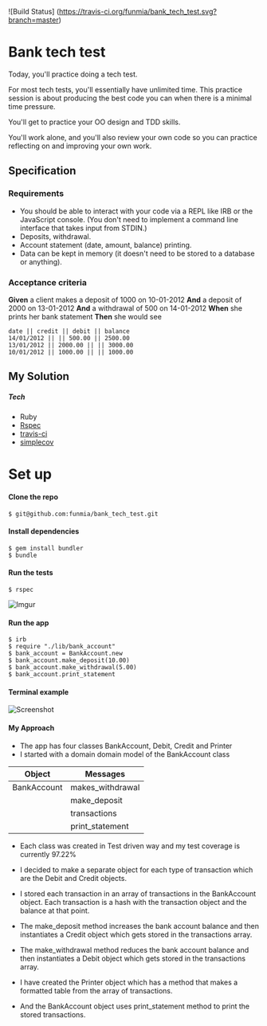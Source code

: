 ![Build Status] (https://travis-ci.org/funmia/bank_tech_test.svg?branch=master)
# Bank tech test

Today, you'll practice doing a tech test.

For most tech tests, you'll essentially have unlimited time.  This practice session is about producing the best code you can when there is a minimal time pressure.

You'll get to practice your OO design and TDD skills.

You'll work alone, and you'll also review your own code so you can practice reflecting on and improving your own work.

## Specification

### Requirements

* You should be able to interact with your code via a REPL like IRB or the JavaScript console.  (You don't need to implement a command line interface that takes input from STDIN.)
* Deposits, withdrawal.
* Account statement (date, amount, balance) printing.
* Data can be kept in memory (it doesn't need to be stored to a database or anything).

### Acceptance criteria

**Given** a client makes a deposit of 1000 on 10-01-2012
**And** a deposit of 2000 on 13-01-2012
**And** a withdrawal of 500 on 14-01-2012
**When** she prints her bank statement
**Then** she would see

```
date || credit || debit || balance
14/01/2012 || || 500.00 || 2500.00
13/01/2012 || 2000.00 || || 3000.00
10/01/2012 || 1000.00 || || 1000.00
```

## My Solution

##### Tech
- Ruby
- [Rspec](http://rspec.info/documentation/)
- [travis-ci](https://travis-ci.org/)
- [simplecov](https://github.com/colszowka/simplecov)


# Set up

#### Clone the repo

```
$ git@github.com:funmia/bank_tech_test.git
```

#### Install dependencies
```
$ gem install bundler
$ bundle
```
#### Run the tests
```
$ rspec
```
![Imgur](https://i.imgur.com/Sauti18.png)

#### Run the app
```
$ irb
$ require "./lib/bank_account"
$ bank_account = BankAccount.new
$ bank_account.make_deposit(10.00)
$ bank_account.make_withdrawal(5.00)
$ bank_account.print_statement
```
#### Terminal example
![Screenshot](https://i.imgur.com/rdLhDOk.png)

#### My Approach
- The app has four classes BankAccount, Debit, Credit and Printer
- I started with a domain domain model of the BankAccount class

| Object | Messages|
| -- | -- |
| BankAccount | makes_withdrawal |
|   | make_deposit|
| | transactions|
| | print_statement|

-  Each class was created in Test driven way and my test coverage is currently 97.22%

- I decided to make a separate object for each type of transaction which are the Debit and Credit objects.

- I stored each transaction in an array of transactions in the BankAccount object. Each transaction is a hash with the transaction object and the balance at that point.

- The make_deposit method increases the bank account balance and then instantiates a Credit object which gets stored in the transactions array.

- The make_withdrawal method reduces the bank account balance and then instantiates a Debit object which gets stored in the transactions array.

- I have created the Printer object which has a method that  makes a formatted table from the array of transactions.

- And the BankAccount object uses print_statement method to print the stored transactions.
